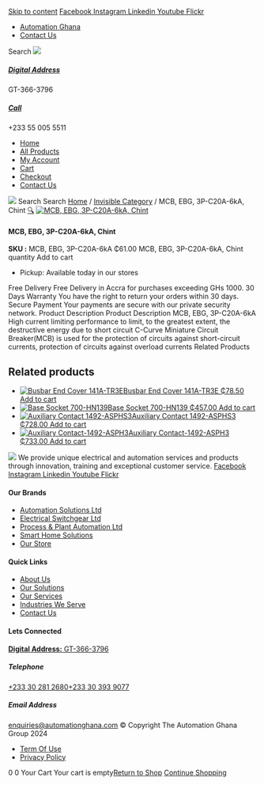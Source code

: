 [Skip to content](https://store.automationghana.com/product/mcb-ebg-3p-c20a-6ka-chint/#content)
[ Facebook ](https://www.facebook.com/automationgh/) [ Instagram ](https://www.instagram.com/automationgh/) [ Linkedin ](https://www.linkedin.com/company/the-automation-ghana-limited/) [ Youtube ](https://www.youtube.com/channel/UCurrRDUSm5oIW39VXjn1u0w) [ Flickr ](https://www.flickr.com/photos/181794037@N07/)
  * [ Automation Ghana ](https://automationghana.com)
  * [ Contact Us ](https://store.automationghana.com/contact/)


Search
[ ![](https://store.automationghana.com/wp-content/uploads/2024/04/Website-TAGG-Logo-BLUE.png) ](https://store.automationghana.com/)
[ ](https://maps.app.goo.gl/m4xeaagWCNbLk4jM6)
#####  [ Digital Address ](https://maps.app.goo.gl/m4xeaagWCNbLk4jM6)
GT-366-3796 
[ ](tel:+233550055511)
#####  [ Call ](tel:+233550055511)
+233 55 005 5511 
  * [Home](https://store.automationghana.com/)
  * [All Products](https://store.automationghana.com/shop/)
  * [My Account](https://store.automationghana.com/my-account/)
  * [Cart](https://store.automationghana.com/cart/)
  * [Checkout](https://store.automationghana.com/checkout/)
  * [Contact Us](https://store.automationghana.com/contact/)


[![](https://store.automationghana.com/wp-content/uploads/2024/04/AutomationGhana_logo_white.png)](https://store.automationghana.com)
Search
Search
[Home](https://store.automationghana.com) / [Invisible Category](https://store.automationghana.com/product-category/invisible-category/) / MCB, EBG, 3P-C20A-6kA, Chint
[🔍](https://store.automationghana.com/product/mcb-ebg-3p-c20a-6ka-chint/)
[![MCB, EBG, 3P-C20A-6kA, Chint](https://store.automationghana.com/wp-content/uploads/2024/05/EB3PC10A-1-4-600x600.jpg)](https://store.automationghana.com/wp-content/uploads/2024/05/EB3PC10A-1-4.jpg)
####  MCB, EBG, 3P-C20A-6kA, Chint 
**SKU :** MCB, EBG, 3P-C20A-6kA 
₵61.00
MCB, EBG, 3P-C20A-6kA, Chint quantity
Add to cart
  * Pickup: Available today in our stores


Free Delivery 
Free Delivery in Accra for purchases exceeding GHs 1000. 
30 Days Warranty 
You have the right to return your orders within 30 days. 
Secure Payment 
Your payments are secure with our private security network. 
Product Description
Product Description
MCB, EBG, 3P-C20A-6kA High current limiting performance to limit, to the greatest extent, the destructive energy due to short circuit C-Curve Miniature Circuit Breaker(MCB) is used for the protection of circuits against short-circuit currents, protection of circuits against overload currents
Related Products 
## Related products
  * [![Busbar End Cover 141A-TR3E](https://store.automationghana.com/wp-content/uploads/2020/12/141A-TR3E-300x300.jpg)Busbar End Cover 141A-TR3E ₵78.50 ](https://store.automationghana.com/product/busbar-end-cover-141a-tr3e/)
[Add to cart](https://store.automationghana.com/product/mcb-ebg-3p-c20a-6ka-chint/?add-to-cart=2977)
  * [![Base Socket 700-HN139](https://store.automationghana.com/wp-content/uploads/2020/12/700-HN139.jpg)Base Socket 700-HN139 ₵457.00 ](https://store.automationghana.com/product/base-socket-700-hn139/)
[Add to cart](https://store.automationghana.com/product/mcb-ebg-3p-c20a-6ka-chint/?add-to-cart=2971)
  * [![Auxiliary Contact 1492-ASPHS3](https://store.automationghana.com/wp-content/uploads/2020/12/1492-ASPHS3-300x300.jpg)Auxiliary Contact 1492-ASPHS3 ₵728.00 ](https://store.automationghana.com/product/auxiliary-contact-1492-asphs3/)
[Add to cart](https://store.automationghana.com/product/mcb-ebg-3p-c20a-6ka-chint/?add-to-cart=2969)
  * [![Auxiliary Contact-1492-ASPH3](https://store.automationghana.com/wp-content/uploads/2020/12/1492-ASPH3-300x300.jpg)Auxiliary Contact-1492-ASPH3 ₵733.00 ](https://store.automationghana.com/product/auxiliary-contact-1492-asph3/)
[Add to cart](https://store.automationghana.com/product/mcb-ebg-3p-c20a-6ka-chint/?add-to-cart=2967)


![](https://store.automationghana.com/wp-content/uploads/2024/04/AutomationGhana_logo_white.png)
We provide unique electrical and automation services and products through innovation, training and exceptional customer service.
[ Facebook ](https://www.facebook.com/automationgh/) [ Instagram ](https://www.instagram.com/automationgh/) [ Linkedin ](https://www.linkedin.com/company/the-automation-ghana-limited/) [ Youtube ](https://www.youtube.com/channel/UCurrRDUSm5oIW39VXjn1u0w) [ Flickr ](https://www.flickr.com/photos/181794037@N07/)
#### Our Brands
  * [ Automation Solutions Ltd ](https://store.automationghana.com/product/mcb-ebg-3p-c20a-6ka-chint/)
  * [ Electrical Switchgear Ltd ](https://store.automationghana.com/product/mcb-ebg-3p-c20a-6ka-chint/)
  * [ Process & Plant Automation Ltd ](https://store.automationghana.com/product/mcb-ebg-3p-c20a-6ka-chint/)
  * [ Smart Home Solutions ](https://store.automationghana.com/product/mcb-ebg-3p-c20a-6ka-chint/)
  * [ Our Store ](https://store.automationghana.com/product/mcb-ebg-3p-c20a-6ka-chint/)


#### Quick Links
  * [ About Us ](https://store.automationghana.com/product/mcb-ebg-3p-c20a-6ka-chint/)
  * [ Our Solutions ](https://store.automationghana.com/product/mcb-ebg-3p-c20a-6ka-chint/)
  * [ Our Services ](https://store.automationghana.com/product/mcb-ebg-3p-c20a-6ka-chint/)
  * [ Industries We Serve ](https://store.automationghana.com/product/mcb-ebg-3p-c20a-6ka-chint/)
  * [ Contact Us ](https://store.automationghana.com/product/mcb-ebg-3p-c20a-6ka-chint/)


#### Lets Connected
[**Digital Address:** GT-366-3796](https://maps.app.goo.gl/m4xeaagWCNbLk4jM6)
#####  Telephone 
[ +233 30 281 2680](tel:+233302812680)[+233 30 393 9077](https://store.automationghana.com/product/mcb-ebg-3p-c20a-6ka-chint/+233303939077)
#####  Email Address 
enquiries@automationghana.com 
© Copyright The Automation Ghana Group 2024
  * [ Term Of Use ](https://store.automationghana.com/product/mcb-ebg-3p-c20a-6ka-chint/)
  * [ Privacy Policy ](https://store.automationghana.com/product/mcb-ebg-3p-c20a-6ka-chint/)


0
0
Your Cart
Your cart is empty[Return to Shop](https://store.automationghana.com/shop/)
[Continue Shopping](https://store.automationghana.com/product/mcb-ebg-3p-c20a-6ka-chint/)
